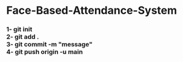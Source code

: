# Face-Based-Attendance-System

<h3>
1- git init<br>
2- git add .<br>
3- git commit -m "message"<br>
4- git push origin -u main
  </h3>
